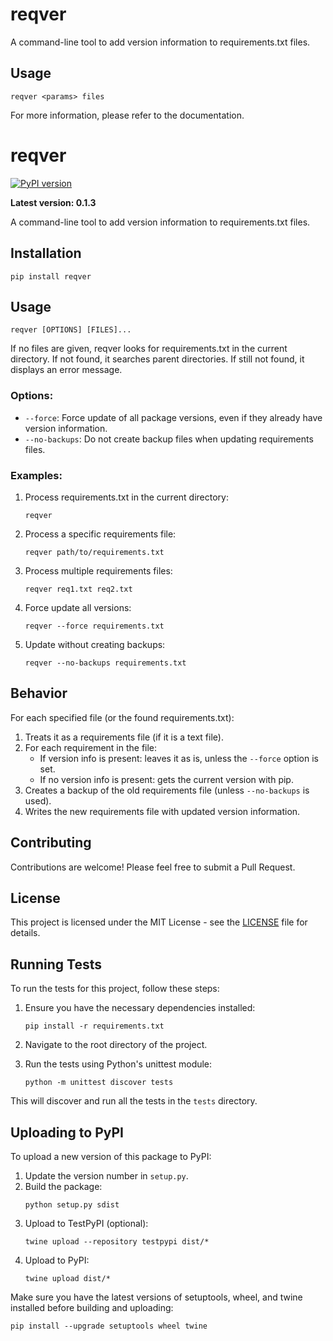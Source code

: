 # reqver

A command-line tool to add version information to requirements.txt files.

## Usage

```
reqver <params> files
```

For more information, please refer to the documentation.
# reqver

[![PyPI version](https://badge.fury.io/py/reqver.svg)](https://badge.fury.io/py/reqver)

**Latest version: 0.1.3**

A command-line tool to add version information to requirements.txt files.

## Installation

```
pip install reqver
```

## Usage

```
reqver [OPTIONS] [FILES]...
```

If no files are given, reqver looks for requirements.txt in the current directory. If not found, it searches parent directories. If still not found, it displays an error message.

### Options:

- `--force`: Force update of all package versions, even if they already have version information.
- `--no-backups`: Do not create backup files when updating requirements files.

### Examples:

1. Process requirements.txt in the current directory:
   ```
   reqver
   ```

2. Process a specific requirements file:
   ```
   reqver path/to/requirements.txt
   ```

3. Process multiple requirements files:
   ```
   reqver req1.txt req2.txt
   ```

4. Force update all versions:
   ```
   reqver --force requirements.txt
   ```

5. Update without creating backups:
   ```
   reqver --no-backups requirements.txt
   ```

## Behavior

For each specified file (or the found requirements.txt):

1. Treats it as a requirements file (if it is a text file).
2. For each requirement in the file:
   - If version info is present: leaves it as is, unless the `--force` option is set.
   - If no version info is present: gets the current version with pip.
3. Creates a backup of the old requirements file (unless `--no-backups` is used).
4. Writes the new requirements file with updated version information.

## Contributing

Contributions are welcome! Please feel free to submit a Pull Request.

## License

This project is licensed under the MIT License - see the [LICENSE](LICENSE) file for details.

## Running Tests

To run the tests for this project, follow these steps:

1. Ensure you have the necessary dependencies installed:
   ```
   pip install -r requirements.txt
   ```

2. Navigate to the root directory of the project.

3. Run the tests using Python's unittest module:
   ```
   python -m unittest discover tests
   ```

This will discover and run all the tests in the `tests` directory.

## Uploading to PyPI

To upload a new version of this package to PyPI:

1. Update the version number in `setup.py`.
2. Build the package:
   ```
   python setup.py sdist
   ```
3. Upload to TestPyPI (optional):
   ```
   twine upload --repository testpypi dist/*
   ```
4. Upload to PyPI:
   ```
   twine upload dist/*
   ```

Make sure you have the latest versions of setuptools, wheel, and twine installed before building and uploading:
```
pip install --upgrade setuptools wheel twine
```
